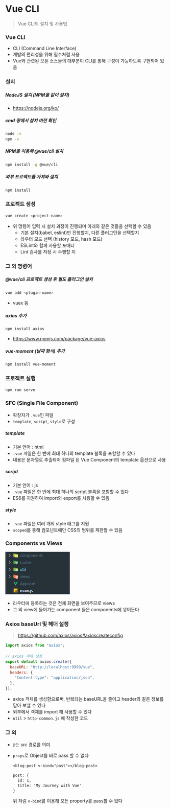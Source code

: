 # Vue CLI

> Vue CLI의 설치 및 사용법



### Vue CLI

- CLI (Command Line Interface)
- 개발의 편리성을 위해 필수처럼 사용
- Vue와 관련된 오픈 소스들의 대부분이 CLI를 통해 구성이 가능하도록 구현되어 있음



### 설치

##### NodeJS 설치 (NPM을 같이 설치) 

- https://nodejs.org/ko/

##### cmd 창에서 설치 버전 확인

```bash
node -v
npm -v
```

##### NPM을 이용해 @vue/cli 설치

```bash
npm install -g @vue/cli
```

##### 외부 프로젝트를 가져와 설치

```bash
npm install
```





### 프로젝트 생성

```bash
vue create <project-name>
```

- 위 명령어 입력 시 설치 과정이 진행되며 아래와 같은 것들을 선택할 수 있음
  - 기본 설치(babel, eslint)만 진행할지, 다른 플러그인을 선택할지
  - 라우터 모드 선택 (history 모드, hash 모드)
  - ESLint와 함께 사용할 포매터
  - Lint 검사를 저장 시 수행할 지



### 그 외 명령어

##### @vue/cli 프로젝트 생성 후 별도 플러그인 설치

```bash
vue add <plugin-name>
```

- vuex 등

##### axios 추가

```bash
npm install axios
```

- https://www.npmjs.com/package/vue-axios

##### vue-moment (날짜 형식) 추가

```bash
npm install vue-moment
```



### 프로젝트 실행

```bash
npm run serve
```



### SFC (Single File Component)

- 확장자가 `.vue`인 파일
- `template`, `script`, `style`로 구성

##### template

- 기본 언어 : html
- `.vue` 파일은 한 번에 최대 하나의 template 블록을 포함할 수 있다
- 내용은 문자열로 추출되어 컴파일 된 Vue Component의 template 옵션으로 사용

##### script

- 기본 언어 : js
- `.vue` 파일은 한 번에 최대 하나의 script 블록을 포함할 수 있다
- ES6를 지원하여 import와 export를 사용할 수 있음

##### style

- `.vue` 파일은 여러 개의 style 태그를 지원
- `scoped`를 통해 컴포넌트에만 CSS의 범위를 제한할 수 있음



### Components vs Views

![image-20211115214533840](img/image-20211115214533840.png)

- 라우터에 등록하는 것은 전체 화면을 보여주므로 views
- 그 외 view에 들어가는 component 들은 components에 넣어둔다



### Axios baseUrl 및 헤더 설정

> https://github.com/axios/axios#axioscreateconfig

```js
import axios from "axios";

// axios 객체 생성
export default axios.create({
  baseURL: "http://localhost:9999/vue",
  headers: {
    "Content-type": "application/json",
  },
});
```

- axios 객체를 생성함으로써, 반복되는 baseURL을 줄이고 header와 같은 정보를 담아 보낼 수 있다
- 외부에서 객체를 import 해 사용할 수 있다
- `util` > `http-common.js` 에 작성한 코드



### 그 외

- `@`는 src 경로를 의미

- `props`로 Object를 바로 pass 할 수 없다

  ```
  <blog-post v-bind="post"></blog-post>
  ```

  ```
  post: {
    id: 1,
    title: 'My Journey with Vue'
  }
  ```

  위 처럼 `v-bind`를 이용해 모든 property를 pass할 수 있다

